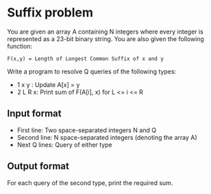 # Suffix problem

You are given an array A containing N integers where every integer is represented as a 23-bit binary string. You are also given the following function:

    F(x,y) = Length of Longest Common Suffix of x and y

Write a program to resolve Q queries of the following types:

- 1 x y : Update A[x] = y
- 2 L R x: Print sum of F(A[i], x) for L <= i <= R

## Input format

- First line: Two space-separated integers N and Q
- Second line: N space-separated integers (denoting the array A)
- Next Q lines: Query of either type

## Output format

For each query of the second type, print the required sum.
